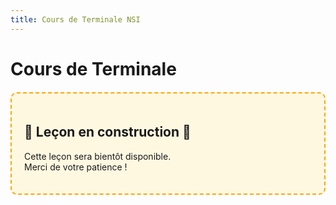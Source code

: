 ```yaml
---
title: Cours de Terminale NSI
---
```


# Cours de Terminale


<div style="border: 2px dashed #FFA500; background-color: #FFF8E1; padding: 20px; border-radius: 10px; margin: 20px 0;">
  <h2>🚧 Leçon en construction 🚧 </h2>
  <p>Cette leçon sera bientôt disponible.<br>Merci de votre patience !</p>
</div>
